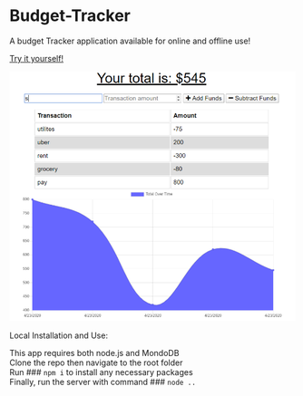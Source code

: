 # Budget-Tracker

A budget Tracker application available for online and offline use!

[Try it yourself!](https://budget-tracker-g.herokuapp.com/)

<img src="public/images/budget.PNG" alt="NBA Game">

Local Installation and Use:

This app requires both node.js and MondoDB  
 Clone the repo then navigate to the root folder  
 Run ### `npm i` to install any necessary packages  
 Finally, run the server with command ### `node ..`
